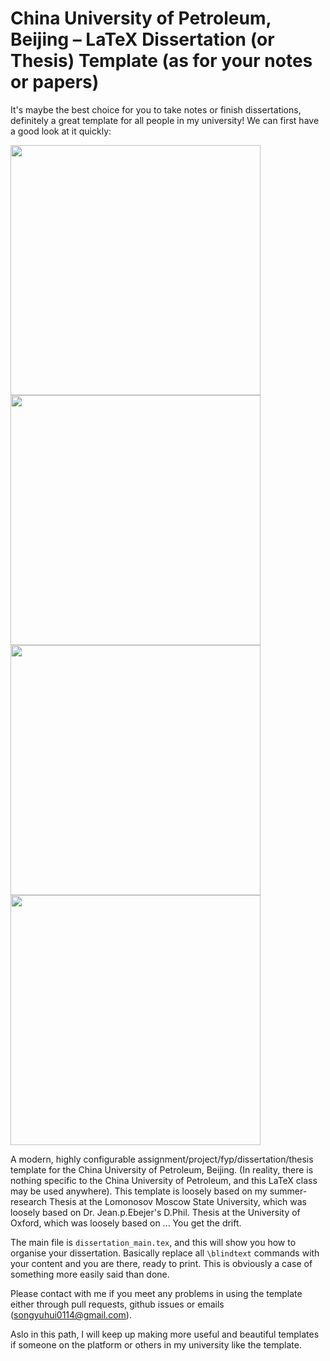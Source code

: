 # China University of Petroleum, Beijing &ndash; LaTeX Dissertation (or Thesis) Template (as for your notes or papers)

It's maybe the best choice for you to take notes or finish dissertations, definitely a great template for all people in my university! 
We can first have a good look at it quickly:

<img src="images/pg1.png" width="400"><img src="images/pg2.png" width="400">
<img src="images/pg3.png" width="400"><img src="images/pg4.png" width="400">

A modern, highly configurable assignment/project/fyp/dissertation/thesis template for the China University of Petroleum, Beijing.  (In reality, there is nothing specific to the China University of Petroleum, and this LaTeX class may be used anywhere).  This template is loosely based on my summer-research Thesis at the Lomonosov Moscow State University, which was loosely based on Dr. Jean.p.Ebejer's D.Phil. Thesis at the University of Oxford, which was loosely based on ...  You get the drift.

The main file is `dissertation_main.tex`, and this will show you how to organise your dissertation.  Basically replace all `\blindtext` commands with your content and you are there, ready to print. This is obviously a case of something more easily said than done.

Please contact with me if you meet any problems in using the template either through pull requests, github issues or emails (songyuhui0114@gmail.com).

Aslo in this path, I will keep up making more useful and beautiful templates if someone on the platform or others in my university like the template.
